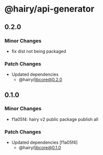 # @hairy/api-generator

## 0.2.0

### Minor Changes

- fix dist not being packaged

### Patch Changes

- Updated dependencies
  - @hairy/libcore@0.2.0

## 0.1.0

### Minor Changes

- f1a05f4: hairy v2 public package publish all

### Patch Changes

- Updated dependencies [f1a05f4]
  - @hairy/libcore@0.1.0
